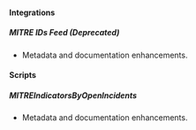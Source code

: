 
#### Integrations

##### MITRE IDs Feed (Deprecated)

- Metadata and documentation enhancements.

#### Scripts

##### MITREIndicatorsByOpenIncidents

- Metadata and documentation enhancements.
